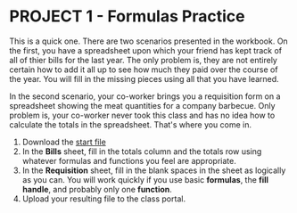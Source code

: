 # PROJECT 1 - Formulas Practice

This is a quick one. There are two scenarios presented in the workbook. On the first, you have a spreadsheet upon which your friend has kept track of all of thier bills for the last year. The only problem is, they are not entirely certain how to add it all up to see how much they paid over the course of the year. You will fill in the missing pieces using all that you have learned.

In the second scenario, your co-worker brings you a requisition form on a spreadsheet showing the meat quantities for a company barbecue. Only problem is, your co-worker never took this class and has no idea how to calculate the totals in the spreadsheet. That's where you come in.

1. Download the [start file](http://erickuha.com/primer/excel_resources/formulas_start.xlsx)
1. In the **Bills** sheet, fill in the totals column and the totals row using whatever formulas and functions you feel are appropriate.
1. In the **Requisition** sheet, fill in the blank spaces in the sheet as logically as you can. You will work quickly if you use basic **formulas**, the **fill handle**, and probably only one **function**.
1. Upload your resulting file to the class portal.
